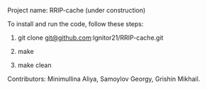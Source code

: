 Project name: RRIP-cache
(under construction)

To install and run the code, follow these steps:

1) git clone git@github.com:Ignitor21/RRIP-cache.git

2) make 

3) make clean

Contributors: Minimullina Aliya, Samoylov Georgy, Grishin Mikhail.
